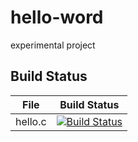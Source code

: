 # hello-word
experimental project

## Build Status

File|Build Status
---|---
hello.c|[![Build Status](https://travis-ci.com/1094064939/hello-word.svg?branch=master)](https://travis-ci.com/1094064939/hello-word)
